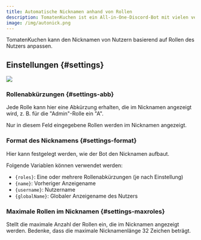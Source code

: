 ```yaml
---
title: Automatische Nicknamen anhand von Rollen
description: TomatenKuchen ist ein All-in-One-Discord-Bot mit vielen verschiedenen Funktionen. Hilft beim Einrichten der rollenbasierten Nicknamen.
image: /img/autonick.png
---
```


TomatenKuchen kann den Nicknamen von Nutzern basierend auf Rollen des Nutzers anpassen.

## Einstellungen {#settings}

![](/img/autonick.png)

### Rollenabkürzungen {#settings-abb}

Jede Rolle kann hier eine Abkürzung erhalten, die im Nicknamen angezeigt wird, z. B. für die "Admin"-Rolle ein "A".

Nur in diesem Feld eingegebene Rollen werden im Nicknamen angezeigt.

### Format des Nicknamens {#settings-format}

Hier kann festgelegt werden, wie der Bot den Nicknamen aufbaut.

Folgende Variablen können verwendet werden:
- `{roles}`: Eine oder mehrere Rollenabkürzungen (je nach Einstellung)
- `{name}`: Vorheriger Anzeigename
- `{username}`: Nutzername
- `{globalName}`: Globaler Anzeigename des Nutzers

### Maximale Rollen im Nicknamen {#settings-maxroles}

Stellt die maximale Anzahl der Rollen ein, die im Nicknamen angezeigt werden. Bedenke, dass die maximale Nicknamenlänge 32 Zeichen beträgt.
